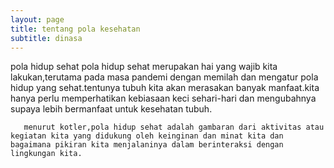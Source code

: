 ```yaml
---
layout: page
title: tentang pola kesehatan
subtitle: dinasa
---
```


pola hidup sehat
      pola hidup sehat merupakan hai yang wajib kita lakukan,terutama pada masa pandemi
dengan memilah dan mengatur pola hidup yang sehat.tentunya tubuh kita akan merasakan banyak manfaat.kita hanya perlu memperhatikan kebiasaan keci sehari-hari dan mengubahnya supaya lebih bermanfaat untuk kesehatan tubuh.

       menurut kotler,pola hidup sehat adalah gambaran dari aktivitas atau kegiatan kita yang didukung oleh keinginan dan minat kita dan bagaimana pikiran kita menjalaninya dalam berinteraksi dengan lingkungan kita.









